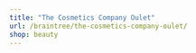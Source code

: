 ```yaml
---
title: "The Cosmetics Company Oulet"
url: /braintree/the-cosmetics-company-oulet/
shop: beauty
---
```

